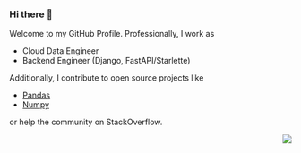 ### Hi there 👋

Welcome to my GitHub Profile. Professionally, I work as
  - Cloud Data Engineer
  - Backend Engineer (Django, FastAPI/Starlette)

Additionally, I contribute to open source projects like

  - [Pandas](https://github.com/pandas-dev/pandas)
  - [Numpy](https://github.com/numpy/numpy)

or help the community on StackOverflow.

<a href="https://github.com/regmibijay">
  <img align="right" src="https://github-readme-stats.vercel.app/api?username=regmibijay&show_icons=true&line_height=27&count_private=true&title_color=ffffff&text_color=c9cacc&icon_color=2bbc8a&bg_color=1d1f21" />
</a>

